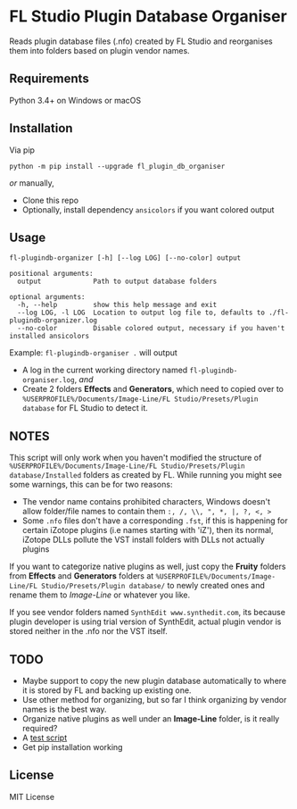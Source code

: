 # FL Studio Plugin Database Organiser
Reads plugin database files (.nfo) created by FL Studio and reorganises them into folders based on plugin vendor names.

## Requirements
Python 3.4+ on Windows or macOS

## Installation
Via pip
```
python -m pip install --upgrade fl_plugin_db_organiser
```

*or* manually,

* Clone this repo
* Optionally, install dependency `ansicolors` if you want colored output

## Usage
```
fl-plugindb-organizer [-h] [--log LOG] [--no-color] output

positional arguments:
  output             Path to output database folders

optional arguments:
  -h, --help         show this help message and exit
  --log LOG, -l LOG  Location to output log file to, defaults to ./fl-plugindb-organizer.log
  --no-color         Disable colored output, necessary if you haven't installed ansicolors
```

Example: `fl-plugindb-organiser .` will output
* A log in the current working directory named `fl-plugindb-organiser.log`, *and*
* Create 2 folders **Effects** and **Generators**, which need to copied over to `%USERPROFILE%/Documents/Image-Line/FL Studio/Presets/Plugin database` for FL Studio to detect it.

## NOTES
This script will only work when you haven't modified the structure of `%USERPROFILE%/Documents/Image-Line/FL Studio/Presets/Plugin database/Installed` folders as created by FL.
While running you might see some warnings, this can be for two reasons:
* The vendor name contains prohibited characters, Windows doesn't allow folder/file names to contain them `:, /, \\, ", *, |, ?, <, >`
* Some `.nfo` files don't have a corresponding `.fst`, if this is happening for certain iZotope plugins (i.e names starting with 'iZ'), then its normal, iZotope DLLs pollute the VST install folders with DLLs not actually plugins

If you want to categorize native plugins as well, just copy the **Fruity** folders from **Effects** and **Generators** folders at `%USERPROFILE%/Documents/Image-Line/FL Studio/Presets/Plugin database/` to newly created ones and rename them to *Image-Line* or whatever you like.

If you see vendor folders named `SynthEdit www.synthedit.com`, its because plugin developer is using trial version of SynthEdit, actual plugin vendor is stored neither in the .nfo nor the VST itself.

## TODO
* Maybe support to copy the new plugin database automatically to where it is stored by FL and backing up existing one.
* Use other method for organizing, but so far I think organizing by vendor names is the best way.
* Organize native plugins as well under an **Image-Line** folder, is it really required?
* A [test script](tests/test_script.py)
* Get pip installation working

## License
MIT License
